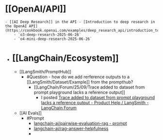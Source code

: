 # [[OpenAI/API]]
	- [[AI Deep Research]] in the API - [Introduction to deep research in the OpenAI API](https://cookbook.openai.com/examples/deep_research_api/introduction_to_deep_research_api)
		- `o3-deep-research-2025-06-26`
		- `o4-mini-deep-research-2025-06-26`
- # [[LangChain/Ecosystem]]
	- [[LangSmith/PromptHub]]
		- #Question - how do we add rerference outputs to a [[LangSmith/Dataset/Example]] from the prompthub?
			- [[LangChain/Forum/25/09/Trace added to dataset from prompt playground lacks a reference output]]
				- I posted [Trace added to dataset from prompt playground lacks a reference output - Product Help / LangSmith - LangChain Forum](https://forum.langchain.com/t/trace-added-to-dataset-from-prompt-playground-lacks-a-reference-output/1439)
	- [[AI Evals]]
		- #Prompt
			- [langchain-ai/pairwise-evaluation-rag - prompt](https://smith.langchain.com/hub/langchain-ai/pairwise-evaluation-rag?organizationId=505571a8-c3d4-463f-9acc-a4823fea69cd)
			- [langchain-ai/rag-answer-helpfulness](https://smith.langchain.com/hub/langchain-ai/rag-answer-helpfulness?_gl=1*uravvy*_gcl_au*MTg4NDgyMjQyOC4xNzU2ODE2Mjkz*_ga*NzQyNjYzNjY2LjE3NDMxNjY0NDQ.*_ga_47WX3HKKY2*czE3NTY4MzE5NTkkbzYxJGcxJHQxNzU2ODMyMDQxJGo1OSRsMCRoMA..&organizationId=505571a8-c3d4-463f-9acc-a4823fea69cd)
			-